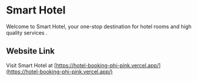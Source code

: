 # Smart Hotel

Welcome to Smart Hotel, your one-stop destination for hotel rooms and high quality services .

## Website Link

Visit Smart Hotel at [https://hotel-booking-phi-pink.vercel.app/](https://hotel-booking-phi-pink.vercel.app/)
